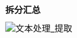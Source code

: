 # 拆分汇总

<img src="https://img.alicdn.com/imgextra/i1/533062069/O1CN01x3pMHa1R9eAoYxMWK_!!533062069.gif" alt="文本处理_提取" style="zoom:200%;" />

